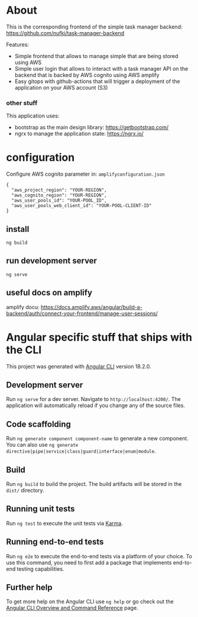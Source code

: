 # About
This is the corresponding frontend of the simple task manager backend:
https://github.com/nufki/task-manager-backend

Features:
- Simple frontend that allows to manage simple that are being stored using AWS
- Simple user login that allows to interact with a task manager API on the backend that is backed by AWS cognito using AWS amplify
- Easy gitops with github-actions that will trigger a deployment of the application on your AWS account (S3) 

### other stuff
This application uses:
- bootstrap as the main design library: https://getbootstrap.com/
- ngrx to manage the application state: https://ngrx.io/

# configuration
Configure AWS cognito parameter in: 
`amplifyconfiguration.json`
```
{
  "aws_project_region": "YOUR-REGION",
  "aws_cognito_region": "YOUR-REGION",
  "aws_user_pools_id": "YOUR-POOL_ID",
  "aws_user_pools_web_client_id": "YOUR-POOL-CLIENT-ID"
}
```

## install
`ng build`

## run development server
`ng serve`

## useful docs on amplify
amplify docu: https://docs.amplify.aws/angular/build-a-backend/auth/connect-your-frontend/manage-user-sessions/


# Angular specific stuff that ships with the CLI

This project was generated with [Angular CLI](https://github.com/angular/angular-cli) version 18.2.0.

## Development server

Run `ng serve` for a dev server. Navigate to `http://localhost:4200/`. The application will automatically reload if you change any of the source files.

## Code scaffolding

Run `ng generate component component-name` to generate a new component. You can also use `ng generate directive|pipe|service|class|guard|interface|enum|module`.

## Build

Run `ng build` to build the project. The build artifacts will be stored in the `dist/` directory.

## Running unit tests

Run `ng test` to execute the unit tests via [Karma](https://karma-runner.github.io).

## Running end-to-end tests

Run `ng e2e` to execute the end-to-end tests via a platform of your choice. To use this command, you need to first add a package that implements end-to-end testing capabilities.

## Further help

To get more help on the Angular CLI use `ng help` or go check out the [Angular CLI Overview and Command Reference](https://angular.dev/tools/cli) page.
